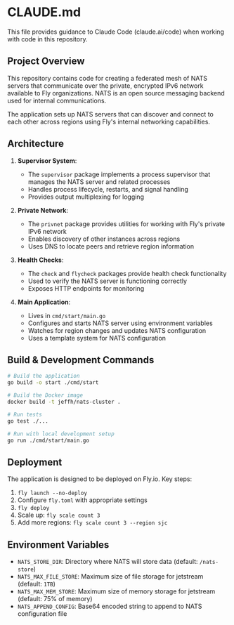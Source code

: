 # CLAUDE.md

This file provides guidance to Claude Code (claude.ai/code) when working with code in this repository.

## Project Overview

This repository contains code for creating a federated mesh of NATS servers that communicate over the private, encrypted IPv6 network available to Fly organizations. NATS is an open source messaging backend used for internal communications.

The application sets up NATS servers that can discover and connect to each other across regions using Fly's internal networking capabilities.

## Architecture

1. **Supervisor System**:
   - The `supervisor` package implements a process supervisor that manages the NATS server and related processes
   - Handles process lifecycle, restarts, and signal handling
   - Provides output multiplexing for logging

2. **Private Network**:
   - The `privnet` package provides utilities for working with Fly's private IPv6 network
   - Enables discovery of other instances across regions
   - Uses DNS to locate peers and retrieve region information

3. **Health Checks**:
   - The `check` and `flycheck` packages provide health check functionality
   - Used to verify the NATS server is functioning correctly
   - Exposes HTTP endpoints for monitoring

4. **Main Application**:
   - Lives in `cmd/start/main.go`
   - Configures and starts NATS server using environment variables
   - Watches for region changes and updates NATS configuration
   - Uses a template system for NATS configuration

## Build & Development Commands

```bash
# Build the application
go build -o start ./cmd/start

# Build the Docker image
docker build -t jeffh/nats-cluster .

# Run tests
go test ./...

# Run with local development setup
go run ./cmd/start/main.go
```

## Deployment

The application is designed to be deployed on Fly.io. Key steps:

1. `fly launch --no-deploy`
2. Configure `fly.toml` with appropriate settings
3. `fly deploy`
4. Scale up: `fly scale count 3`
5. Add more regions: `fly scale count 3 --region sjc`

## Environment Variables

- `NATS_STORE_DIR`: Directory where NATS will store data (default: `/nats-store`)
- `NATS_MAX_FILE_STORE`: Maximum size of file storage for jetstream (default: `1TB`)
- `NATS_MAX_MEM_STORE`: Maximum size of memory storage for jetstream (default: 75% of memory)
- `NATS_APPEND_CONFIG`: Base64 encoded string to append to NATS configuration file
